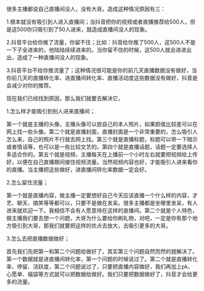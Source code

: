 很多主播都说自己直播间没人，没有大哥。造成这种情况原因有三：

1.根本就没有吸引到人进入直播间；当抖音把你的视频或者直播推荐给500人，但是这500你只吸引到了50人进来，就造成直播间没人的现象。

2.抖音平台给你推了流量，你留不住；比如：抖音给你推了500人，这500人不是一下子全进来的，他陆陆续续进来的。当你留不住的时候，这500人就会进进出出，造成了一种直播间没人的现象。

3.抖音平台不给你推流量了；这种情况很可能是你的前几天直播数据没有做好，当你前几天的直播转化率、进直播间转化率、直播活动度这些数据没有做好，抖音是会减少对你的推荐。

现在我们已经找到原因，那么我们就要去解决它，

1.怎么样才能吸引到别人进来直播间；

第一个就是主播的头像，主播头像可以放自己的本人照片，如果颜值比较差可以在网上找一些头像。第二个就是直播封面，直播封面是一个非常重要的，怎么吸引人怎么来，自己的照片不行就去网上找。第三个就是直播标题，标题可以带一下暗示或者情话等，也可以是一些比较文艺的。第四个就是直播话题，话题一定要选择人多适合你的。第五个就是视频，主播每天在上播前一个小时左右就要把视频给上传好，以便在自己直播期间接住视频流量。当然视频内容也好，才能吸引人进来看你的直播。当主播把这些做好，进直播间转化率数据一定会好。

2.怎么留住流量；

第一个就是直播内容，做主播一定要想好自己今天应该直播一个什么样的内容，才艺、聊天、搞笑等等都可以，只要不是做在发呆。很多主播都是坐哪里发呆，有人进来就欢迎一下。我相信不会有人愿意待在这样的直播间。第二个就是个人特色，做主播我们要去想一个问题，大哥为什么要给你刷礼物，对吧，一定是你有那个地方吸引到大哥，那我们就要把这样的优点去放大，去吸引更多的大哥。

3.怎么去把直播数据做好；

首先我们先把第一和第二个问题给做好了，其实第三个问题自然而然的就解决了。第一个数据就是进直播间转化率，第一个问题的时候说过了。第二个就是直播转化率、停留、活跃度，第二个问题说过了，只要把直播内容做好，我们再加上pk、心愿单、福袋等方式就可以把数据给做好。我们只要把数据做好了，抖音才会给更多的流量。
